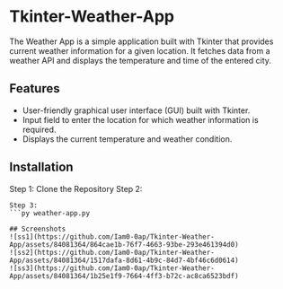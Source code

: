 # Tkinter-Weather-App
The Weather App is a simple application built with Tkinter that provides current weather information for a given location. It fetches data from a weather API and displays the temperature and time of the entered city.

## Features

- User-friendly graphical user interface (GUI) built with Tkinter.
- Input field to enter the location for which weather information is required.
- Displays the current temperature and weather condition.

## Installation
Step 1: Clone the Repository 
Step 2:
```pip install -r requirements.txt
Step 3:
```py weather-app.py

## Screenshots
![ss1](https://github.com/Iam0-0ap/Tkinter-Weather-App/assets/84081364/864cae1b-76f7-4663-93be-293e461394d0)
![ss2](https://github.com/Iam0-0ap/Tkinter-Weather-App/assets/84081364/1517dafa-8d61-4b9c-84d7-4bf46c6d0614)
![ss3](https://github.com/Iam0-0ap/Tkinter-Weather-App/assets/84081364/1b25e1f9-7664-4ff3-b72c-ac8ca6523bdf)
